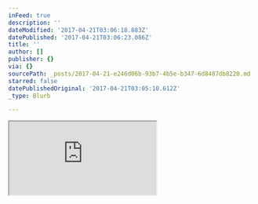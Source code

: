```yaml
---
inFeed: true
description: ''
dateModified: '2017-04-21T03:06:18.883Z'
datePublished: '2017-04-21T03:06:23.086Z'
title: ''
author: []
publisher: {}
via: {}
sourcePath: _posts/2017-04-21-e246d06b-93b7-4b5e-b347-6d8487db8220.md
starred: false
datePublishedOriginal: '2017-04-21T03:05:10.612Z'
_type: Blurb

---
```

<iframe src="https://docs.google.com/document/d/1uR1JK3uryCuLqgod-Es4tt6sD0KxeQdoZSprNp4mmPw/pub?embedded=true"></iframe>